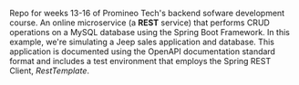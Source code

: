 Repo for weeks 13-16 of Promineo Tech's backend sofware development course. An online microservice (a **REST** service) that performs CRUD operations on a MySQL database using the Spring Boot Framework. In this example, we're simulating a Jeep sales application and database. 
This application is documented using the OpenAPI documentation standard format and includes a test environment that employs the Spring REST Client, _RestTemplate_.